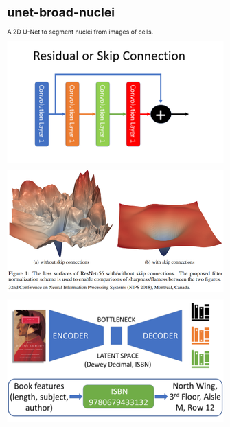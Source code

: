 # unet-broad-nuclei
A 2D U-Net to segment nuclei from images of cells.

![skip](skip_connection.png)

![skip-loss](residual_loss_space.png)

![encoder-decoder](encoder-decoder.png)
